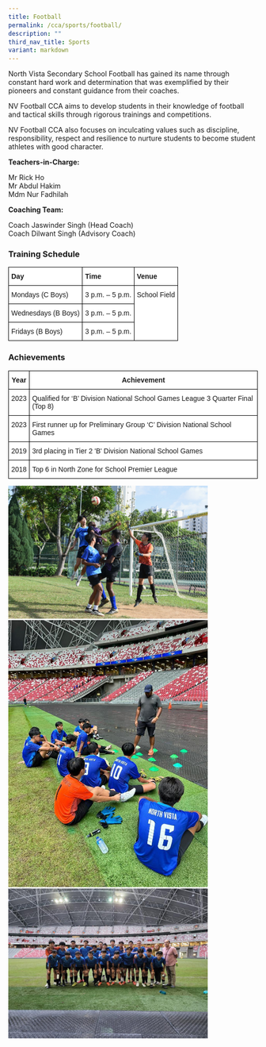 ```yaml
---
title: Football
permalink: /cca/sports/football/
description: ""
third_nav_title: Sports
variant: markdown
---
```

North Vista Secondary School Football has gained its name through constant hard work and determination that was exemplified by their pioneers and constant guidance from their coaches.&nbsp;

NV Football CCA aims to develop students in their knowledge of football and tactical skills through rigorous trainings and competitions.&nbsp;

NV Football CCA also focuses on inculcating values such as discipline, responsibility, respect and resilience to nurture students to become student athletes with good character.

**Teachers-in-Charge:**

Mr Rick Ho <br>
Mr Abdul Hakim <br>
Mdm Nur Fadhilah

**Coaching Team:**

Coach Jaswinder Singh (Head Coach) <br>
Coach Dilwant Singh (Advisory Coach)

### Training Schedule

<style type="text/css">
.tg  {border-collapse:collapse;border-spacing:0;}
.tg td{border-color:black;border-style:solid;border-width:1px;font-family:Arial, sans-serif;font-size:14px;
  overflow:hidden;padding:10px 5px;word-break:normal;}
.tg th{border-color:black;border-style:solid;border-width:1px;font-family:Arial, sans-serif;font-size:14px;
  font-weight:normal;overflow:hidden;padding:10px 5px;word-break:normal;}
.tg .tg-dgl5{background-color:#FFF;font-weight:bold;text-align:left;vertical-align:top}
.tg .tg-ktyi{background-color:#FFF;text-align:left;vertical-align:top}
.tg .tg-7yig{background-color:#FFF;text-align:center;vertical-align:top}
</style>
<table class="tg">
<thead>
  <tr>
    <th class="tg-dgl5">Day</th>
    <th class="tg-dgl5">Time</th>
    <th class="tg-dgl5">Venue</th>
  </tr>
</thead>
<tbody>
  <tr>
    <td class="tg-ktyi">Mondays (C Boys)</td>
    <td class="tg-ktyi">3 p.m. – 5 p.m.</td>
    <td class="tg-ktyi" rowspan="4">School Field</td>
  </tr>
  <tr>
    <td class="tg-ktyi">Wednesdays (B Boys)</td>
    <td class="tg-ktyi">3 p.m. – 5 p.m.</td>
  </tr>
  <tr>
    <td class="tg-ktyi">Fridays (B Boys)</td>
    <td class="tg-ktyi">3 p.m. – 5 p.m.</td>
  </tr>
</tbody>
</table>

### Achievements

<style type="text/css">
.tg  {border-collapse:collapse;border-spacing:0;}
.tg td{border-color:black;border-style:solid;border-width:1px;font-family:Arial, sans-serif;font-size:14px;
  overflow:hidden;padding:10px 5px;word-break:normal;}
.tg th{border-color:black;border-style:solid;border-width:1px;font-family:Arial, sans-serif;font-size:14px;
  font-weight:normal;overflow:hidden;padding:10px 5px;word-break:normal;}
.tg .tg-9hzb{background-color:#FFF;font-weight:bold;text-align:center;vertical-align:top}
.tg .tg-7yig{background-color:#FFF;text-align:center;vertical-align:top}
.tg .tg-ktyi{background-color:#FFF;text-align:left;vertical-align:top}
</style>
<table class="tg">
<thead>
  <tr>
    <th class="tg-9hzb">Year</th>
    <th class="tg-9hzb"> Achievement</th>
  </tr>
</thead>
<tbody>
	  <tr>
    <td class="tg-7yig">2023</td>
    <td class="tg-ktyi">Qualified for ‘B’ Division National School Games League 3 Quarter Final (Top 8)  </td>
  </tr>
	<tr>
    <td class="tg-7yig">2023</td>
    <td class="tg-ktyi">First runner up for Preliminary Group ‘C’ Division National School Games  </td>
  </tr>
  <tr>
    <td class="tg-7yig">2019</td>
    <td class="tg-ktyi">3rd placing in Tier 2 'B' Division National School Games </td>
  </tr>
  <tr>
    <td class="tg-7yig" rowspan="2">2018</td>
    <td class="tg-ktyi">Top 6 in North Zone for School Premier League </td>
  </tr>
</tbody>
</table>

<img src="/images/CCA/Football/Football1.jpg" style="width:80%">
<br>
<img src="/images/CCA/Football/Football2.jpeg" style="width:80%">
<br>
<img src="/images/CCA/Football/Football3.jpeg" style="width:80%">
<br>